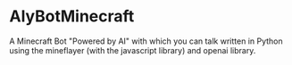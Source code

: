 # AlyBotMinecraft
A Minecraft Bot "Powered by AI" with which you can talk written in Python using the mineflayer (with the javascript library) and openai library.
